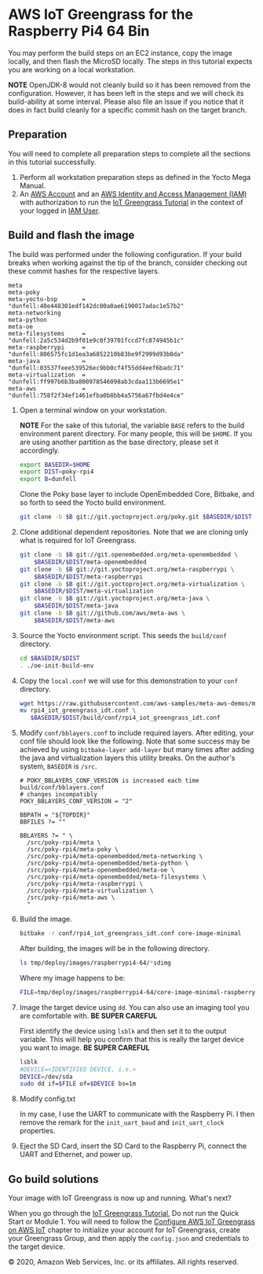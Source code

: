 # AWS IoT Greengrass for the Raspberry Pi4 64 Bin



You may perform the build steps on an EC2 instance, copy the image
locally, and then flash the MicroSD locally.  The steps in this
tutorial expects you are working on a local workstation.

**NOTE** OpenJDK-8 would not cleanly build so it has been removed from
the configuration.  However, it has been left in the steps and we will
check its build-ability at some interval.  Please also file an issue
if you notice that it does in fact build cleanly for a specific commit
hash on the target branch.

## Preparation

You will need to complete all preparation steps to complete all the
sections in this tutorial successfully.

1. Perform all workstation preparation steps as defined in the Yocto
   Mega Manual.
2. An [AWS Account](https://aws.amazon.com/free) and an [AWS Identity
   and Access Management (IAM)](https://aws.amazon.com/iam/) with
   authorization to run the [IoT Greengrass
   Tutorial](https://docs.aws.amazon.com/greengrass/latest/developerguide/gg-gs.html)
   in the context of your logged in [IAM
   User](https://docs.aws.amazon.com/IAM/latest/UserGuide/introduction_identity-management.html).

## Build and flash the image

The build was performed under the following configuration.  If your
build breaks when working against the tip of the branch, consider
checking out these commit hashes for the respective layers.

```
meta                 
meta-poky            
meta-yocto-bsp       = "dunfell:40e448301edf142dc00a0ae6190017adac1e57b2"
meta-networking      
meta-python          
meta-oe              
meta-filesystems     = "dunfell:2a5c534d2b9f01e9c0f39701fccd7fc874945b1c"
meta-raspberrypi     = "dunfell:806575fc1d1ea3a6852210b83be9f2999d93b0da"
meta-java            = "dunfell:03537feee539526ec9bb0cf4f55dd4eef6badc71"
meta-virtualization  = "dunfell:ff997b6b3ba800978546098ab3cdaa113b6695e1"
meta-aws             = "dunfell:758f2f34ef1461efba0b8bb4a5756a67fbd4e4ce"
```

1. Open a terminal window on your workstation.

   **NOTE** For the sake of this tutorial, the variable `BASE` refers to the
   build environment parent directory.  For many people, this will be
   `$HOME`.  If you are using another partition as the base directory,
   please set it accordingly.

   ```bash
   export BASEDIR=$HOME
   export DIST=poky-rpi4
   export B=dunfell
   ```

   Clone the Poky base layer to include OpenEmbedded Core, Bitbake,
   and so forth to seed the Yocto build environment.

   ```bash
   git clone -b $B git://git.yoctoproject.org/poky.git $BASEDIR/$DIST
   ```

3. Clone additional dependent repositories.  Note that we are cloning
   only what is required for IoT Greengrass.

   ```bash
   git clone -b $B git://git.openembedded.org/meta-openembedded \
       $BASEDIR/$DIST/meta-openembedded
   git clone -b $B git://git.yoctoproject.org/meta-raspberrypi \
       $BASEDIR/$DIST/meta-raspberrypi
   git clone -b $B git://git.yoctoproject.org/meta-virtualization \
       $BASEDIR/$DIST/meta-virtualization
   git clone -b $B git://git.yoctoproject.org/meta-java \
       $BASEDIR/$DIST/meta-java
   git clone -b $B git://github.com/aws/meta-aws \
       $BASEDIR/$DIST/meta-aws
   ```

4. Source the Yocto environment script.  This seeds the `build/conf`
   directory.

   ```bash
   cd $BASEDIR/$DIST
   . ./oe-init-build-env
   ```

5. Copy the `local.conf` we will use for this demonstration to your
   `conf` directory.

   ```bash
   wget https://raw.githubusercontent.com/aws-samples/meta-aws-demos/master/raspberry_pi4/aws_iot_greengrass_64/rpi4_iot_greengrass_idt.conf
   mv rpi4_iot_greengrass_idt.conf \
      $BASEDIR/$DIST/build/conf/rpi4_iot_greengrass_idt.conf
   ```

6. Modify `conf/bblayers.conf` to include required layers. After
   editing, your conf file should look like the following. Note that
   some success may be achieved by using `bitbake-layer add-layer` but
   many times after adding the java and virtualization layers this
   utility breaks.  On the author's system, `BASEDIR` is `/src`.
   
   ```text
   # POKY_BBLAYERS_CONF_VERSION is increased each time build/conf/bblayers.conf
   # changes incompatibly
   POKY_BBLAYERS_CONF_VERSION = "2"

   BBPATH = "${TOPDIR}"
   BBFILES ?= ""

   BBLAYERS ?= " \
     /src/poky-rpi4/meta \
     /src/poky-rpi4/meta-poky \
     /src/poky-rpi4/meta-openembedded/meta-networking \
     /src/poky-rpi4/meta-openembedded/meta-python \
     /src/poky-rpi4/meta-openembedded/meta-oe \
     /src/poky-rpi4/meta-openembedded/meta-filesystems \
     /src/poky-rpi4/meta-raspberrypi \
     /src/poky-rpi4/meta-virtualization \
     /src/poky-rpi4/meta-aws \
     "
   ```

7. Build the image.

   ```bash
   bitbake -r conf/rpi4_iot_greengrass_idt.conf core-image-minimal
   ```

   After building, the images will be in the following directory.

   ```bash
   ls tmp/deploy/images/raspberrypi4-64/*sdimg
   ```

    Where my image happens to be:

    ```bash
    FILE=tmp/deploy/images/raspberrypi4-64/core-image-minimal-raspberrypi4-64.rpi-sdimg
    ```

8. Image the target device using `dd`.  You can also use an imaging
   tool you are comfortable with. **BE SUPER CAREFUL**
   
   First identify the device using `lsblk` and then set it to the 
   output variable. This will help you confirm that this is really 
   the target device you want to image. **BE SUPER CAREFUL**
   
   ```bash
   lsblk
   #DEVICE=<IDENTIFIED DEVICE, i.e.>
   DEVICE=/dev/sda
   sudo dd if=$FILE of=$DEVICE bs=1m
   ```

9. Modify config.txt

   In my case, I use the UART to communicate with the Raspberry Pi.  I
   then remove the remark for the `init_uart_baud` and
   `init_uart_clock` properties.
   

10. Eject the SD Card, insert the SD Card to the Raspberry Pi, connect
the UART and Ethernet, and power up.


## Go build solutions

Your image with IoT Greengrass is now up and running.  What's next?

When you go through the [IoT Greengrass
Tutorial](https://docs.aws.amazon.com/greengrass/latest/developerguide/gg-gs.html),
Do not run the Quick Start or Module 1.  You will need to follow the
[Configure AWS IoT Greengrass on AWS
IoT](https://docs.aws.amazon.com/greengrass/latest/developerguide/gg-config.html)
chapter to initialize your account for IoT Greengrass, create your
Greengrass Group, and then apply the `config.json` and credentials to
the target device.


© 2020, Amazon Web Services, Inc. or its affiliates. All rights reserved.
